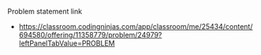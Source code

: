 Problem statement link
 - https://classroom.codingninjas.com/app/classroom/me/25434/content/694580/offering/11358779/problem/24979?leftPanelTabValue=PROBLEM